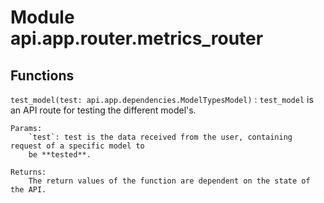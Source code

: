 Module api.app.router.metrics_router
====================================

Functions
---------

    
`test_model(test: api.app.dependencies.ModelTypesModel)`
:   `test_model` is an API route for testing the different model's.
    
    Params:
        `test`: test is the data received from the user, containing request of a specific model to
        be **tested**.
    
    Returns:
        The return values of the function are dependent on the state of the API.